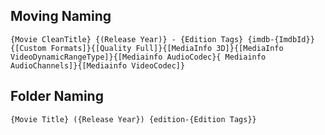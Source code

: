 ## Moving Naming

```
{Movie CleanTitle} {(Release Year)} - {Edition Tags} {imdb-{ImdbId}} {[Custom Formats]}{[Quality Full]}{[MediaInfo 3D]}{[MediaInfo VideoDynamicRangeType]}{[Mediainfo AudioCodec}{ Mediainfo AudioChannels]}{[Mediainfo VideoCodec]}
```

## Folder Naming

```
{Movie Title} ({Release Year}) {edition-{Edition Tags}}
```